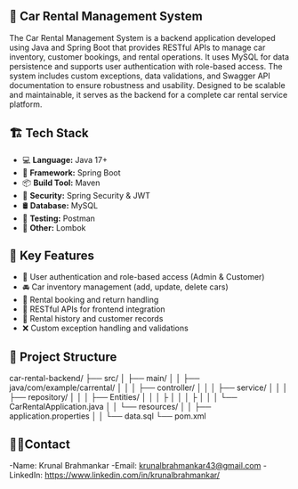 
## 📌 Car Rental Management System
The Car Rental Management System is a backend application developed using Java and Spring Boot that provides RESTful APIs to manage car inventory, customer bookings, and rental operations. It uses MySQL for data persistence and supports user authentication with role-based access. The system includes custom exceptions, data validations, and Swagger API documentation to ensure robustness and usability. Designed to be scalable and maintainable, it serves as the backend for a complete car rental service platform.

## 🏗️ Tech Stack
- 💻 **Language:** Java 17+
- 🌱 **Framework:** Spring Boot
- 📦 **Build Tool:** Maven
- 🔐 **Security:** Spring Security & JWT
- 🛢 **Database:** MySQL
- 🧪 **Testing:** Postman
- 🧩 **Other:** Lombok

## 📌 Key Features
- 🔐 User authentication and role-based access (Admin & Customer)
- 🚘 Car inventory management (add, update, delete cars)
- 📅 Rental booking and return handling
- 📂 RESTful APIs for frontend integration
- 🧾 Rental history and customer records
- ❌ Custom exception handling and validations




## 📁 Project Structure
car-rental-backend/
├── src/
│ ├── main/
│ │ ├── java/com/example/carrental/
│ │ │ ├── controller/
│ │ │ ├── service/
│ │ │ ├── repository/
│ │ │ ├── Entities/
│ │ │ ├
│ │ │ ├
│ │ │ └── CarRentalApplication.java
│ │ └── resources/
│ │ ├── application.properties
│ │ └── data.sql
└── pom.xml





## 🙋‍♂️Contact
-Name: Krunal Brahmankar
-Email: krunalbrahmankar43@gmail.com
-LinkedIn: https://www.linkedin.com/in/krunalbrahmankar/
